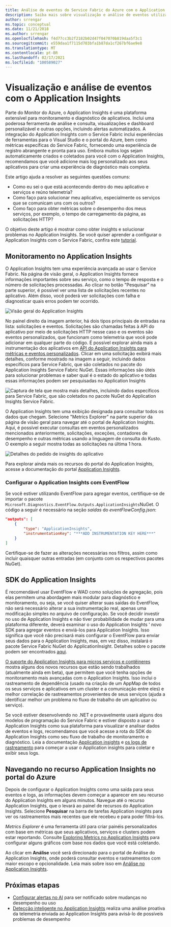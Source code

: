 ```yaml
---
title: Análise de eventos do Service Fabric do Azure com o Application Insights
description: Saiba mais sobre visualização e análise de eventos utilizando o Application Insights para o monitoramento e diagnóstico de clusters do Azure Service Fabric.
author: srrengar
ms.topic: conceptual
ms.date: 11/21/2018
ms.author: srrengar
ms.openlocfilehash: f4d77cc3b2f2182b02d47f047070b819daa5f3c1
ms.sourcegitcommit: e559daa1f7115d703bfa1b87da1cf267bf6ae9e8
ms.translationtype: MT
ms.contentlocale: pt-BR
ms.lasthandoff: 02/17/2021
ms.locfileid: "100589027"
---
```

# <a name="event-analysis-and-visualization-with-application-insights"></a>Visualização e análise de eventos com o Application Insights

Parte do Monitor do Azure, o Application Insights é uma plataforma extensível para monitoramento e diagnóstico de aplicativos. Inclui uma poderosa ferramenta de análise e consulta, visualizações e dashboard personalizável e outras opções, incluindo alertas automatizados. A integração do Application Insights com o Service Fabric inclui experiências de ferramentas para o Visual Studio e o portal do Azure, bem como métricas específicas do Service Fabric, fornecendo uma experiência de registro abrangente e pronta para uso. Embora muitos logs sejam automaticamente criados e coletados para você com o Application Insights, recomendamos que você adicione mais log personalizado aos seus aplicativos para criar uma experiência de diagnóstico mais completa.

Este artigo ajuda a resolver as seguintes questões comuns:

* Como eu sei o que está acontecendo dentro do meu aplicativo e serviços e reúno telemetria?
* Como faço para solucionar meu aplicativo, especialmente os serviços que se comunicam uns com os outros?
* Como faço para obter métricas sobre o desempenho dos meus serviços, por exemplo, o tempo de carregamento da página, as solicitações HTTP?

O objetivo deste artigo é mostrar como obter insights e solucionar problemas no Application Insights. Se você quiser aprender a configurar o Application Insights com o Service Fabric, confira este [tutorial](service-fabric-tutorial-monitoring-aspnet.md).

## <a name="monitoring-in-application-insights"></a>Monitoramento no Application Insights

O Application Insights tem uma experiência avançada ao usar o Service Fabric. Na página de visão geral, o Application Insights fornece informações importantes sobre seu serviço, como o tempo de resposta e o número de solicitações processadas. Ao clicar no botão "Pesquisar" na parte superior, é possível ver uma lista de solicitações recentes no aplicativo. Além disso, você poderá ver solicitações com falha e diagnosticar quais erros podem ter ocorrido.

![Visão geral do Application Insights](media/service-fabric-diagnostics-event-analysis-appinsights/ai-overview.png)

No painel direito da imagem anterior, há dois tipos principais de entradas na lista: solicitações e eventos. Solicitações são chamadas feitas à API do aplicativo por meio de solicitações HTTP nesse caso e os eventos são eventos personalizados, que funcionam como telemetria que você pode adicionar em qualquer parte do código. É possível explorar ainda mais a instrumentação dos aplicativos em [API do Application Insights para métricas e eventos personalizados](../azure-monitor/app/api-custom-events-metrics.md). Clicar em uma solicitação exibirá mais detalhes, conforme mostrado na imagem a seguir, incluindo dados específicos para Service Fabric, que são coletados no pacote do Application Insights Service Fabric NuGet. Essas informações são úteis para solucionar problemas e saber qual é o estado do aplicativo e todas essas informações podem ser pesquisadas no Application Insights

![Captura de tela que mostra mais detalhes, incluindo dados específicos para Service Fabric, que são coletados no pacote NuGet do Application Insights Service Fabric.](media/service-fabric-diagnostics-event-analysis-appinsights/ai-request-details.png)

O Application Insights tem uma exibição designada para consultar todos os dados que chegam. Selecione "Metrics Explorer" na parte superior da página de visão geral para navegar até o portal de Application Insights. Aqui, é possível executar consultas em eventos personalizados mencionados anteriormente, solicitações, exceções, contadores de desempenho e outras métricas usando a linguagem de consulta do Kusto. O exemplo a seguir mostra todas as solicitações na última 1 hora.

![Detalhes do pedido de insights do aplicativo](media/service-fabric-diagnostics-event-analysis-appinsights/ai-metrics-explorer.png)

Para explorar ainda mais os recursos do portal do Application Insights, acesse a documentação do portal [Application Insights](../azure-monitor/app/overview-dashboard.md).

### <a name="configuring-application-insights-with-eventflow"></a>Configurar o Application Insights com EventFlow

Se você estiver utilizando EventFlow para agregar eventos, certifique-se de importar o pacote `Microsoft.Diagnostics.EventFlow.Outputs.ApplicationInsights`NuGet. O código a seguir é necessário na seção *saídas* do *eventFlowConfig.json*:

```json
"outputs": [
    {
        "type": "ApplicationInsights",
        "instrumentationKey": "***ADD INSTRUMENTATION KEY HERE***"
    }
]
```

Certifique-se de fazer as alterações necessárias nos filtros, assim como incluir quaisquer outras entradas (em conjunto com os respectivos pacotes NuGet).

## <a name="application-insights-sdk"></a>SDK do Application Insights

É recomendável usar EventFlow e WAD como soluções de agregação, pois elas permitem uma abordagem mais modular para diagnóstico e monitoramento, ou seja, se você quiser alterar suas saídas do EventFlow, não será necessário alterar a sua instrumentação real, apenas uma modificação simples no arquivo de configuração. Se você decidir investir no uso de Application Insights e não tiver probabilidade de mudar para uma plataforma diferente, deverá examinar o uso do Application Insights ' novo SDK para agregar eventos e enviá-los para Application Insights. Isso significa que você não precisará mais configurar o EventFlow para enviar seus dados para o Application Insights, mas, em vez disso, instalará o pacote Service Fabric NuGet do ApplicationInsight. Detalhes sobre o pacote podem ser encontrados [aqui](https://github.com/Microsoft/ApplicationInsights-ServiceFabric).

[O suporte do Application Insights para micros serviços e contêineres](https://azure.microsoft.com/blog/app-insights-microservices/) mostra alguns dos novos recursos que estão sendo trabalhados (atualmente ainda em beta), que permitem que você tenha opções de monitoramento mais avançadas com o Application Insights. Isso inclui o rastreamento de dependência (usado na criação de um AppMap de todos os seus serviços e aplicativos em um cluster e a comunicação entre eles) e melhor correlação de rastreamentos provenientes de seus serviços (ajuda a identificar melhor um problema no fluxo de trabalho de um aplicativo ou serviço).

Se você estiver desenvolvendo no .NET e provavelmente usará alguns dos modelos de programação do Service Fabric e estiver disposto a usar o Application Insights como sua plataforma para visualizar e analisar dados de eventos e logs, recomendamos que você acesse a rota do SDK do Application Insights como seu fluxo de trabalho de monitoramento e diagnóstico. Leia a documentação [Application insights](../azure-monitor/azure-monitor-app-hub.yml) e [os logs de rastreamento](../azure-monitor/app/asp-net-trace-logs.md) para começar a usar o Application insights para coletar e exibir seus logs.

## <a name="navigating-the-application-insights-resource-in-azure-portal"></a>Navegando no recurso Application Insights no portal do Azure

Depois de configurar o Application Insights como uma saída para seus eventos e logs, as informações devem começar a aparecer em seu recurso do Application Insights em alguns minutos. Navegue até o recurso Application Insights, que o levará ao painel de recursos do Application Insights. Selecione **Pesquisar** na barra de tarefas Application insights para ver os rastreamentos mais recentes que ele recebeu e para poder filtrá-los.

*Metrics Explorer* é uma ferramenta útil para criar painéis personalizados com base em métricas que seus aplicativos, serviços e clusters podem estar reportando. Consulte [Exploring Metrics no Application Insights](../azure-monitor/essentials/metrics-charts.md) para configurar alguns gráficos com base nos dados que você está coletando.

Ao clicar em **Análise** você será direcionado para o portal de Análise do Application Insights, onde poderá consultar eventos e rastreamentos com maior escopo e opcionalidade. Leia mais sobre isso em [Análise no Application Insights](../azure-monitor/logs/log-query-overview.md).

## <a name="next-steps"></a>Próximas etapas

* [Configurar alertas no AI](../azure-monitor/alerts/alerts-log.md) para ser notificado sobre mudanças no desempenho ou uso
* [Detecção inteligente no Application Insights](../azure-monitor/app/proactive-diagnostics.md) realiza uma análise proativa da telemetria enviada ao Application Insights para avisá-lo de possíveis problemas de desempenho
